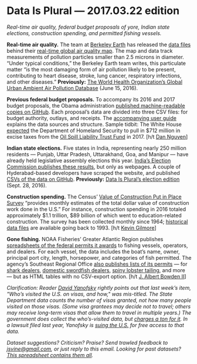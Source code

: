 Data Is Plural — 2017.03.22 edition
===================================

*Real-time air quality, federal budget proposals of yore, Indian state elections, construction spending, and permitted fishing vessels.*


__Real-time air quality.__ The team at [Berkeley Earth](http://berkeleyearth.org/about/) has released the [data files](http://berkeleyearth.org/air-quality-real-time-maps-data-download/) behind their [real-time global air quality map](http://berkeleyearth.org/air-quality-real-time-map/). The map and data track measurements of pollution particles smaller than 2.5 microns in diameter. “Under typical conditions,” the Berkeley Earth team writes, this particulate matter “is the most damaging form of air pollution likely to be present, contributing to heart disease, stroke, lung cancer, respiratory infections, and other diseases.” __Previously:__ [The World Health Organization’s Global Urban Ambient Air Pollution Database](https://www.data-is-plural.com/archive/2016-06-15-edition) (June 15, 2016).


__Previous federal budget proposals.__ To accompany its 2016 and 2017 budget proposals, the Obama administration [published machine-readable copies on GitHub](https://github.com/WhiteHouse/budgetdata/tree/2017). Each proposal’s data are divided into three CSV files: for budget authority, outlays, and receipts. The [accompanying user guide](https://github.com/WhiteHouse/budgetdata/blob/2017/USER_GUIDE.md) explains the data sources and structure. Sample tidbit: The White House [expected](https://github.com/WhiteHouse/budgetdata/blob/2017/data/receipts.csv) the Department of Homeland Security to pull in $712 million in excise taxes from the [Oil Spill Liability Trust Fund](https://www.uscg.mil/npfc/About_NPFC/osltf.asp) in 2017. [h/t [Dan Nguyen](https://www.reddit.com/r/datasets/comments/5zzpli/previous_2_years_of_white_house_budgets_available/)]


__Indian state elections.__ Five states in India, representing nearly 250 million residents — Punjab, Uttar Pradesh, Uttarakhand, Goa, and Manipur — have already held legislative assembly elections this year. [India’s Election Commission publishes these results](http://eciresults.nic.in/), but only as webpages. A couple of Hyderabad-based developers have scraped the website, and published [CSVs of the data on GitHub](https://github.com/Vizbi/state-elections). __Previously:__ [Data Is Plural’s election edition](https://www.data-is-plural.com/archive/2016-09-28-edition) (Sept. 28, 2016).


__Construction spending.__ The Census’ [Value of Construction Put in Place Survey](https://www.census.gov/construction/c30/c30index.html) “provides monthly estimates of the total dollar value of construction work done in the U.S.” For instance, construction spending in 2016 totaled approximately $1.1 trillion, $89 billion of which went to education-related construction. The survey has been collected monthly since 1964; [historical data files](https://www.census.gov/construction/c30/historical_data.html) are available going back to 1993. [h/t [Kevin Gilmore](https://www.datazar.com/file/f18c892eb-b940-4177-88b8-cbd92e9ae5f5)]


__Gone fishing.__ NOAA Fisheries’ Greater Atlantic Region publishes [spreadsheets of the federal permits it awards](https://www.greateratlantic.fisheries.noaa.gov/aps/permits/data/index.html) to fishing vessels, operators, and dealers. For each vessel, the data includes the boat’s name, owner, principal port city, length, horsepower, and categories of fish permitted. The agency’s Southeast Regional Office [also publishes lists of its permits](http://sero.nmfs.noaa.gov/operations_management_information_services/constituency_services_branch/freedom_of_information_act/common_foia/index.html) — for [shark dealers](http://sero.nmfs.noaa.gov/operations_management_information_services/constituency_services_branch/freedom_of_information_act/common_foia/SK.htm), [domestic swordfish dealers](http://sero.nmfs.noaa.gov/operations_management_information_services/constituency_services_branch/freedom_of_information_act/common_foia/SD.htm), [spiny lobster tailing](http://sero.nmfs.noaa.gov/operations_management_information_services/constituency_services_branch/freedom_of_information_act/common_foia/LT.htm), and more — but as HTML tables with no CSV-export option. [h/t [J. Albert Bowden II](https://data.world/albert/permits-vessels-ifq-foias)]


*Clarification: Reader [David Yanofsky](http://yanofsky.info/) rightly points out that last week’s item, "Who’s visited the U.S. on visas, and how," was mis-titled. The State Department data counts the number of visas granted, not how many people visited on those visas. (Some visa grantees may decide not to travel; others may receive long-term visas that allow them to travel in multiple years.) The government does collect the who’s-visited data, but [charges a ton for it](https://qz.com/894160/how-many-people-will-trumps-travel-ban-affect-the-us-government-wants-you-to-pay-for-that-information/). In a lawsuit filed last year, Yanofsky is [suing the U.S.](https://qz.com/685956/im-suing-the-us-government-for-its-data-on-whos-entering-the-country/) for free access to that data.*


*Dataset suggestions? Criticism? Praise? Send trawled feedback to <jsvine@gmail.com>, or just reply to this email. Looking for past datasets? [This spreadsheet contains them all](https://docs.google.com/spreadsheets/d/1wZhPLMCHKJvwOkP4juclhjFgqIY8fQFMemwKL2c64vk).*